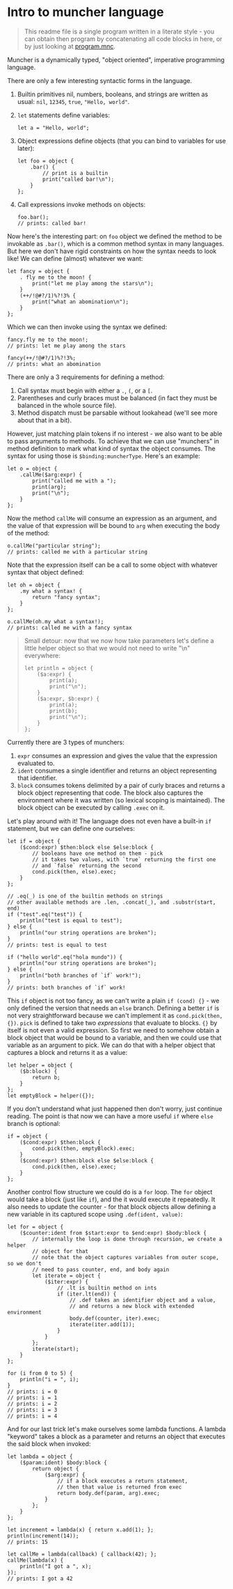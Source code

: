 # Intro to muncher language

> This readme file is a single program written in a literate style - you can
> obtain then program by concatenating all code blocks in here, or by just
> looking at [program.mnc](./program.mnc).

Muncher is a dynamically typed, "object oriented", imperative programming
language.

There are only a few interesting syntactic forms in the language.

1. Builtin primitives nil, numbers, booleans, and strings are written as usual:
`nil`, `12345`, `true`, `"Hello, world"`.

2. `let` statements define variables:

    ```
    let a = "Hello, world";
    ```

3. Object expressions define objects (that you can bind to variables for use
later):

    ```
    let foo = object {
        .bar() {
            // print is a builtin
            print("called bar!\n");
        }
    };
    ```

4. Call expressions invoke methods on objects:

    ```
    foo.bar();
    // prints: called bar!
    ```

Now here's the interesting part: on `foo` object we defined the method to be
invokable as `.bar()`, which is a common method syntax in many languages. But
here we don't have rigid constraints on how the syntax needs to look like! We
can define (almost) whatever we want:

```
let fancy = object {
    . fly me to the moon! {
        print("let me play among the stars\n");
    }
    (++/!@#?/1)%?!3% {
        print("what an abomination\n");
    }
};
```

Which we can then invoke using the syntax we defined:

```
fancy.fly me to the moon!;
// prints: let me play among the stars

fancy(++/!@#?/1)%?!3%;
// prints: what an abomination
```

There are only a 3 requirements for defining a method:

1. Call syntax must begin with either a `.`, `(`, or a `[`.
2. Parentheses and curly braces must be balanced (in fact they must be balanced
in the whole source file).
3. Method dispatch must be parsable without lookahead (we'll see more about that
in a bit).

However, just matching plain tokens if no interest - we also want to be able to
pass arguments to methods. To achieve that we can use "munchers" in method
definition to mark what kind of syntax the object consumes. The syntax for using
those is `$binding:muncherType`. Here's an example:

```
let o = object {
    .callMe($arg:expr) {
        print("called me with a ");
        print(arg);
        print("\n");
    }
};
```

Now the method `callMe` will consume an expression as an argument, and the value
of that expression will be bound to `arg` when executing the body of the method:

```
o.callMe("particular string");
// prints: called me with a particular string
```

Note that the expression itself can be a call to some object with whatever
syntax that object defined:

```
let oh = object {
    .my what a syntax! {
        return "fancy syntax";
    }
};

o.callMe(oh.my what a syntax!);
// prints: called me with a fancy syntax
```

> Small detour: now that we now how take parameters let's define a little
> helper object so that we would not need to write "\n" everywhere:
> ```
> let println = object {
>     ($a:expr) {
>         print(a);
>         print("\n");
>     }
>     ($a:expr, $b:expr) {
>         print(a);
>         print(b);
>         print("\n");
>     }
> };

Currently there are 3 types of munchers:

1. `expr` consumes an expression and gives the value that the expression
evaluated to.
2. `ident` consumes a single identifier and returns an object representing that
identifier.
3. `block` consumes tokens delimited by a pair of curly braces and returns a
block object representing that code. The block also captures the environment
where it was written (so lexical scoping is maintained). The block object can be
executed by calling `.exec` on it.

Let's play around with it! The language does not even have a built-in `if`
statement, but we can define one ourselves:

```
let if = object {
    ($cond:expr) $then:block else $else:block {
        // booleans have one method on them - pick
        // it takes two values, with `true` returning the first one
        // and `false` returning the second
        cond.pick(then, else).exec;
    }
};

// .eq(_) is one of the builtin methods on strings
// other available methods are .len, .concat(_), and .substr(start, end)
if ("test".eq("test")) {
    println("test is equal to test");
} else {
    println("our string operations are broken");
}
// prints: test is equal to test

if ("hello world".eq("hola mundo")) {
    println("our string operations are broken");
} else {
    println("both branches of `if` work!");
}
// prints: both branches of `if` work!
```

This `if` object is not too fancy, as we can't write a plain `if (cond) {}` - we
only defined the version that needs an `else` branch. Defining a better `if` is
not very straightforward because we can't implement it as `cond.pick(then, {})`.
`pick` is defined to take two *expressions* that evaluate to blocks. `{}` by
itself is not even a valid expression. So first we need to somehow obtain a
block object that would be bound to a variable, and then we could use that
variable as an argument to pick. We can do that with a helper object that
captures a block and returns it as a value:

```
let helper = object {
    ($b:block) {
        return b;
    }
};
let emptyBlock = helper({});
```

If you don't understand what just happened then don't worry, just continue
reading. The point is that now we can have a more useful `if` where `else`
branch is optional:

```
if = object {
    ($cond:expr) $then:block {
        cond.pick(then, emptyBlock).exec;
    }
    ($cond:expr) $then:block else $else:block {
        cond.pick(then, else).exec;
    }
};
```

Another control flow structure we could do is a `for` loop. The `for` object
would take a block (just like `if`), and the it would execute it repeatedly. It
also needs to update the counter - for that block objects allow defining a new
variable in its captured scope using `.def(ident, value)`:

```
let for = object {
    ($counter:ident from $start:expr to $end:expr) $body:block {
        // internally the loop is done through recursion, we create a helper
        // object for that
        // note that the object captures variables from outer scope, so we don't
        // need to pass counter, end, and body again
        let iterate = object {
            ($iter:expr) {
                // .lt is builtin method on ints
                if (iter.lt(end)) {
                    // .def takes an identifier object and a value,
                    // and returns a new block with extended environment
                    body.def(counter, iter).exec;
                    iterate(iter.add(1));
                }
            }
        };
        iterate(start);
    }
};

for (i from 0 to 5) {
    println("i = ", i);
}
// prints: i = 0
// prints: i = 1
// prints: i = 2
// prints: i = 3
// prints: i = 4
```

And for our last trick let's make ourselves some lambda functions. A lambda
"keyword" takes a block as a parameter and returns an object that executes the
said block when invoked:

```
let lambda = object {
    ($param:ident) $body:block {
        return object {
            ($arg:expr) {
                // if a block executes a return statement,
                // then that value is returned from exec
                return body.def(param, arg).exec;
            }
        };
    }
};

let increment = lambda(x) { return x.add(1); };
println(increment(14));
// prints: 15

let callMe = lambda(callback) { callback(42); };
callMe(lambda(x) {
    println("I got a ", x);
});
// prints: I got a 42
```
